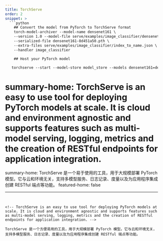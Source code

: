 ```yaml
---
title: TorchServe
order: 2
snippet: >
  ```python
    ## Convert the model from PyTorch to TorchServe format
    torch-model-archiver --model-name densenet161 \
    --version 1.0 --model-file serve/examples/image_classifier/densenet_161/model.py \
    --serialized-file densenet161-8d451a50.pth \
    --extra-files serve/examples/image_classifier/index_to_name.json \
    --handler image_classifier

    ## Host your PyTorch model

   torchserve --start --model-store model_store --models densenet161=densenet161.mar
  ```

# summary-home: TorchServe is an easy to use tool for deploying PyTorch models at scale. It is cloud and environment agnostic and supports features such as multi-model serving, logging, metrics and the creation of RESTful endpoints for application integration.
summary-home: TorchServe 是一个易于使用的工具，用于大规模部署 PyTorch 模型。它与云和环境无关，支持多模型服务、日志记录、度量以及为应用程序集成创建 RESTful 端点等功能。
featured-home: false

---
```


<!-- TorchServe is an easy to use tool for deploying PyTorch models at scale. It is cloud and environment agnostic and supports features such as multi-model serving, logging, metrics and the creation of RESTful endpoints for application integration. -->

TorchServe 是一个方便易用的工具，用于大规模部署 PyTorch 模型。它与云和环境无关，支持多模型服务、日志记录、度量以及为应用程序集成创建 RESTful 端点等功能。
